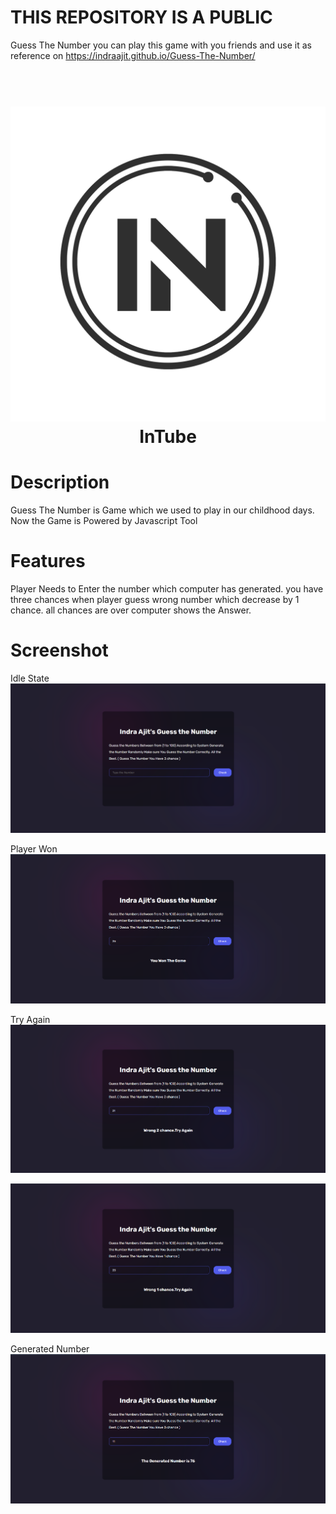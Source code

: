 # THIS REPOSITORY IS A PUBLIC

Guess The Number you can play this game with you friends and use it as reference on https://indraajit.github.io/Guess-The-Number/

<h1 align="center">
<br>
<img src="./assets/IN Logo.png">
<br>
InTube
</h1>

# Description

Guess The Number is Game which we used to play in our childhood days. Now the Game is Powered by Javascript Tool

# Features

Player Needs to Enter the number which computer has generated. you have three chances when player guess wrong number which decrease by 1 chance. all chances are over computer shows the Answer.

# Screenshot

Idle State
<img src="./assets/Screenshot 2024-08-19 225448.png">

Player Won
<img src="./assets/Screenshot 2024-08-19 225642.png">

Try Again
<img src="./assets/Screenshot 2024-08-19 225703.png">

<img src="./assets/Screenshot 2024-08-19 225716.png">

Generated Number
<img src="./assets/Screenshot 2024-08-19 225729.png">
